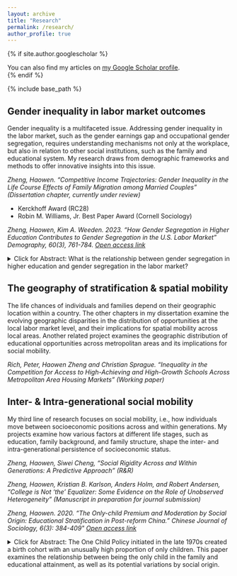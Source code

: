 ```yaml
---
layout: archive
title: "Research"
permalink: /research/
author_profile: true
---
```


{% if site.author.googlescholar %}
  <div class="wordwrap">You can also find my articles on <a href="https://scholar.google.com/citations?user=1IbEQLkAAAAJ&hl=en&oi=ao">my Google Scholar profile</a>.</div>
{% endif %}

{% include base_path %}

## Gender inequality in labor market outcomes
Gender inequality is a multifaceted issue. Addressing gender inequality in the labor market, such as the gender earnings gap and occupational gender segregation, requires understanding mechanisms not only at the workplace, but also in relation to other social institutions, such as the family and educational system. My research draws from demographic frameworks and methods to offer innovative insights into this issue. 

_Zheng, Haowen. “Competitive Income Trajectories: Gender Inequality in the Life Course Effects of Family Migration among Married Couples” (Dissertation chapter, currently under review)_
* Kerckhoff Award (RC28)
* Robin M. Williams, Jr. Best Paper Award (Cornell Sociology)

_Zheng, Haowen, Kim A. Weeden. 2023. “How Gender Segregation in Higher Education Contributes to Gender Segregation in the U.S. Labor Market” Demography, 60(3), 761-784. [Open access link](https://read.dukeupress.edu/demography/article/60/3/761/351462/How-Gender-Segregation-in-Higher-Education)_

<details>

<summary> Click for Abstract: What is the relationship between gender segregation in higher education and gender segregation in the labor market? </summary> Using Fossett's (2017) difference-of-means method for calculating segregation indices and data from the American Community Survey, we show that approximately 36% of occupational segregation among college-educated workers is associated with gender segregation across 173 fields of study, and roughly 64% reflects gender segregation within fields. A decomposition analysis shows that fields contribute to occupational segregation mainly through endowment effects (men's and women's uneven distribution across fields) than through the coefficient effects (gender differences in the likelihood of entering a male-dominated occupation from the same field). Endowment effects are highest in fields strongly linked to the labor market, suggesting that educational segregation among fields in which graduates tend to enter a limited set of occupations is particularly consequential for occupational segregation. Within-field occupational segregation is higher among heavily male-dominated fields than other fields, but it does not vary systematically by fields' STEM status or field–occupation linkage strength. Assuming the relationship between field segregation and occupational segregation is at least partly causal, these results imply that integrating higher education (e.g., by increasing women's representation in STEM majors) will reduce but not eliminate gender segregation in labor markets.

</details>


## The geography of stratification & spatial mobility
The life chances of individuals and families depend on their geographic location within a country. The other chapters in my dissertation examine the evolving geographic disparities in the distribution of opportunities at the local labor market level, and their implications for spatial mobility across local areas. Another related project examines the geographic distribution of educational opportunities across metropolitan areas and its implications for social mobility.

_Rich, Peter, Haowen Zheng and Christian Sprague. “Inequality in the Competition for Access to High-Achieving and High-Growth Schools Across Metropolitan Area Housing Markets” (Working paper)_


## Inter- & Intra-generational social mobility 
My third line of research focuses on social mobility, i.e., how individuals move between socioeconomic positions across and within generations. My projects examine how various factors at different life stages, such as education, family background, and family structure, shape the inter- and intra-generational persistence of socioeconomic status. 

_Zheng, Haowen, Siwei Cheng, “Social Rigidity Across and Within Generations: A Predictive Approach” (R&R)_

_Zheng, Haowen, Kristian B. Karlson, Anders Holm, and Robert Andersen, “College is Not ‘the’ Equalizer: Some Evidence on the Role of Unobserved Heterogeneity” (Manuscript in preparation for journal submission)_

_Zheng, Haowen. 2020. “The Only-child Premium and Moderation by Social Origin: Educational Stratification in Post-reform China.” Chinese Journal of Sociology, 6(3): 384-409" [Open access link](https://journals.sagepub.com/doi/full/10.1177/2057150X20934066)_

<details>

<summary> Click for Abstract: The One Child Policy initiated in the late 1970s created a birth cohort with an unusually high proportion of only children. This paper examines the relationship between being the only child in the family and educational attainment, as well as its potential variations by social origin. </summary> Drawing my sample from the China Family Panel Studies, I compare two birth cohorts born before and after the birth-control policy. Results show that in the younger cohort, being the only child in the family produces a premium in educational outcomes, including years of completed schooling and odds of progressing through critical grade transitions. In addition, I observe a pattern that the only-child premium tends to be larger for people with higher social origins in competitive grade transitions.

* Master's Award for Academic Achievement in the Social Sciences, New York University

</details>
